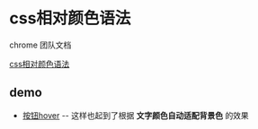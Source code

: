 # css相对颜色语法

chrome 团队文档

[css相对颜色语法](https://developer.chrome.com/blog/css-relative-color-syntax?hl=zh-cn#contrast_a_color)

## demo

- [按钮hover](https://codepen.io/Chokcoco/pen/KKEdOeb)  -- 这样也起到了根据 **文字颜色自动适配背景色** 的效果